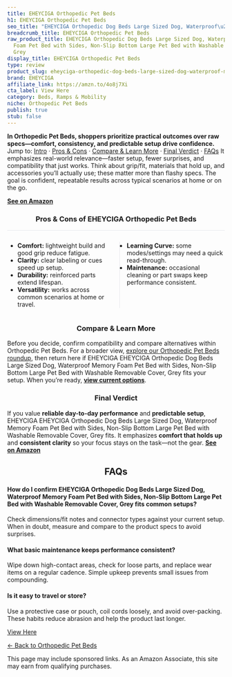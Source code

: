 ```yaml
---
title: EHEYCIGA Orthopedic Pet Beds
h1: EHEYCIGA Orthopedic Pet Beds
seo_title: "EHEYCIGA Orthopedic Dog Beds Large Sized Dog, Waterproof\u2026"
breadcrumb_title: EHEYCIGA Orthopedic Pet Beds
raw_product_title: EHEYCIGA Orthopedic Dog Beds Large Sized Dog, Waterproof Memory
  Foam Pet Bed with Sides, Non-Slip Bottom Large Pet Bed with Washable Removable Cover,
  Grey
display_title: EHEYCIGA Orthopedic Pet Beds
type: review
product_slug: eheyciga-orthopedic-dog-beds-large-sized-dog-waterproof-memory-foam-pet-da066666
brand: EHEYCIGA
affiliate_link: https://amzn.to/4o8j7Xi
cta_label: View Here
category: Beds, Ramps & Mobility
niche: Orthopedic Pet Beds
publish: true
stub: false
---
```


<div id="intro" class="full-width"><p><strong>In Orthopedic Pet Beds, shoppers prioritize practical outcomes over raw specs&mdash;comfort, consistency, and predictable setup drive confidence.</strong> Jump to: <a href="#intro">Intro</a> · <a href="#pros-cons">Pros &amp; Cons</a> · <a href="#compare-more">Compare &amp; Learn More</a> · <a href="#verdict">Final Verdict</a> · <a href="#faqs">FAQs</a> It emphasizes real-world relevance&mdash;faster setup, fewer surprises, and compatibility that just works. Think about grip/fit, materials that hold up, and accessories you’ll actually use; these matter more than flashy specs. The goal is confident, repeatable results across typical scenarios at home or on the go.</p><p><a href="https://amzn.to/4o8j7Xi" rel="nofollow sponsored noopener" target="_blank"><strong>See on Amazon</strong></a></p></div>
<h3 id="pros-cons" style="text-align:center;">Pros &amp; Cons of EHEYCIGA Orthopedic Pet Beds</h3>
<div class="pc-grid" style="display:grid;grid-template-columns:1fr 1fr;gap:16px;border-top:1px solid #e5e7eb;padding-top:12px;">
  <ul>
    <li><strong>Comfort:</strong> lightweight build and good grip reduce fatigue.</li>
    <li><strong>Clarity:</strong> clear labeling or cues speed up setup.</li>
    <li><strong>Durability:</strong> reinforced parts extend lifespan.</li>
    <li><strong>Versatility:</strong> works across common scenarios at home or travel.</li>
  </ul>
  <ul style="border-left:1px solid #e5e7eb;padding-left:16px;">
    <li><strong>Learning Curve:</strong> some modes/settings may need a quick read-through.</li>
    <li><strong>Maintenance:</strong> occasional cleaning or part swaps keep performance consistent.</li>
  </ul>
</div>


<h3 id="compare-more" style="text-align:center;">Compare &amp; Learn More</h3>
<p>Before you decide, confirm compatibility and compare alternatives within Orthopedic Pet Beds. For a broader view, <a href="#">explore our Orthopedic Pet Beds roundup</a>, then return here if EHEYCIGA EHEYCIGA Orthopedic Dog Beds Large Sized Dog, Waterproof Memory Foam Pet Bed with Sides, Non-Slip Bottom Large Pet Bed with Washable Removable Cover, Grey fits your setup. When you’re ready, <a href="https://amzn.to/4o8j7Xi" rel="nofollow sponsored noopener" target="_blank"><strong>view current options</strong></a>.</p>

<h3 id="verdict" style="text-align:center;">Final Verdict</h3>
<p>If you value <strong>reliable day-to-day performance</strong> and <strong>predictable setup</strong>, EHEYCIGA EHEYCIGA Orthopedic Dog Beds Large Sized Dog, Waterproof Memory Foam Pet Bed with Sides, Non-Slip Bottom Large Pet Bed with Washable Removable Cover, Grey fits. It emphasizes <strong>comfort that holds up</strong> and <strong>consistent clarity</strong> so your focus stays on the task&mdash;not the gear. <a href="https://amzn.to/4o8j7Xi" rel="nofollow sponsored noopener" target="_blank"><strong>See on Amazon</strong></a></p>

<h2 id="faqs" style="text-align:center;">FAQs</h2>
<h4><strong>How do I confirm EHEYCIGA Orthopedic Dog Beds Large Sized Dog, Waterproof Memory Foam Pet Bed with Sides, Non-Slip Bottom Large Pet Bed with Washable Removable Cover, Grey fits common setups?</strong></h4>
<p>Check dimensions/fit notes and connector types against your current setup. When in doubt, measure and compare to the product specs to avoid surprises.</p>
<h4><strong>What basic maintenance keeps performance consistent?</strong></h4>
<p>Wipe down high-contact areas, check for loose parts, and replace wear items on a regular cadence. Simple upkeep prevents small issues from compounding.</p>
<h4><strong>Is it easy to travel or store?</strong></h4>
<p>Use a protective case or pouch, coil cords loosely, and avoid over-packing. These habits reduce abrasion and help the product last longer.</p>

<p><a class="btn" href="https://amzn.to/4o8j7Xi" target="_blank" rel="nofollow sponsored noopener">View Here</a></p>
<p><a href="/roundups/beds-ramps-mobility/orthopedic-pet-beds/">← Back to Orthopedic Pet Beds</a></p>
<aside class="disclosure">This page may include sponsored links. As an Amazon Associate, this site may earn from qualifying purchases.</aside>
